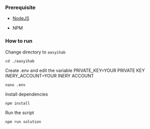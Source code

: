 ### Prerequisite

- [NodeJS](https://nodejs.org/en/)

- NPM



### How to run

Change directory to ```aasyihab```

```shell
cd ./aasyihab
```

Create .env and edit the variable
PRIVATE_KEY=YOUR PRIVATE KEY
INERY_ACCOUNT=YOUR INERY ACCOUNT

```shell
nano .env
```

Install dependencies

```shell
npm install
```

Run the script

```
npm run solution
```
